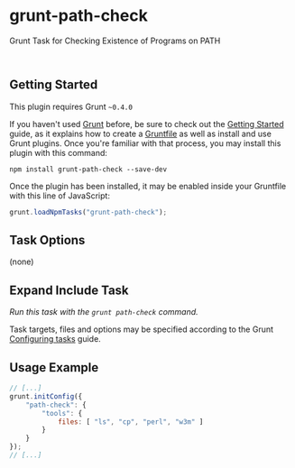 
# grunt-path-check

Grunt Task for Checking Existence of Programs on PATH

<p/>
<img src="https://nodei.co/npm/grunt-path-check.png?downloads=true&stars=true" alt=""/>

<p/>
<img src="https://david-dm.org/rse/grunt-path-check.png" alt=""/>


## Getting Started

This plugin requires Grunt `~0.4.0`

If you haven't used [Grunt](http://gruntjs.com/)
before, be sure to check out the [Getting
Started](http://gruntjs.com/getting-started) guide, as it explains how
to create a [Gruntfile](http://gruntjs.com/sample-gruntfile) as well as
install and use Grunt plugins. Once you're familiar with that process,
you may install this plugin with this command:

```shell
npm install grunt-path-check --save-dev
```

Once the plugin has been installed, it may be enabled inside your
Gruntfile with this line of JavaScript:

```js
grunt.loadNpmTasks("grunt-path-check");
```

## Task Options

(none)

## Expand Include Task

_Run this task with the `grunt path-check` command._

Task targets, files and options may be specified according to the Grunt
[Configuring tasks](http://gruntjs.com/configuring-tasks) guide.

## Usage Example

```js
// [...]
grunt.initConfig({
    "path-check": {
        "tools": {
            files: [ "ls", "cp", "perl", "w3m" ]
        }
    }
});
// [...]
```

